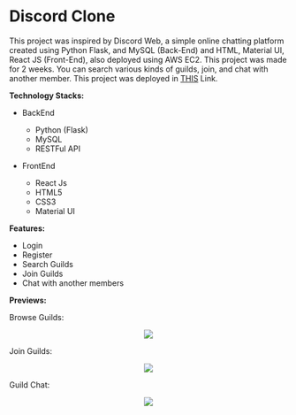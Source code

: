 # Discord Clone

This project was inspired by Discord Web, a simple online chatting platform created using Python Flask, and MySQL (Back-End) and HTML, Material UI, React JS (Front-End), also deployed using AWS EC2. This project was made for 2 weeks. You can search various kinds of guilds, join, and chat with another member. This project was deployed in [THIS](https://discord.agusdwisasongko.my.id/) Link.

**Technology Stacks:**
* BackEnd
  * Python (Flask)
  * MySQL
  * RESTFul API
  
* FrontEnd
  * React Js
  * HTML5
  * CSS3
  * Material UI
  
  
**Features:**
- Login
- Register
- Search Guilds
- Join Guilds
- Chat with another members


**Previews:**

Browse Guilds:

<p align="center">
  <img src="https://i.ibb.co/TBXhgnM/Screenshot-from-2020-08-03-19-26-44.png" />
</p>

Join Guilds:

<p align="center">
  <img src="https://i.ibb.co/Zgnr4Lt/Screenshot-from-2020-08-03-19-27-21.png" />
</p>

Guild Chat:

<p align="center">
  <img src="https://i.ibb.co/Pts1gx1/Screenshot-from-2020-08-03-19-27-42.png" />
</p>
